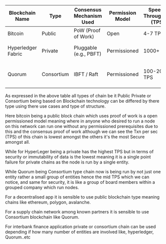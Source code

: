 | Blockchain Name     | Type            | Consensus Mechanism Used | Permission Model | Speed / Throughput (TPS) | Smart Contract Support | Token Support    | Typical Use Case                        | Notable Technical Feature                          |
|---------------------|-----------------|--------------------------|------------------|--------------------------|------------------------|------------------|-----------------------------------------|---------------------------------------------------|
| Bitcoin             | Public          | PoW (Proof of Work)      | Open             | 4-7 TPS                  | N                      | Native (BTC)     | Digital Currency                        | Decentralization, Security                         |
| Hyperledger Fabric  | Private         | Pluggable (e.g., PBFT)   | Permissioned     | 1000+ TPS                | Y (Chaincode - Go, JS) | N (Optional)     | Enterprise Solutions                    | Modular Architecture, Privacy Features             |
| Quorum              | Consortium      | IBFT / Raft              | Permissioned     | 100-200 TPS              | Y (Solidity)           | N (Optional)     | Enterprise Banking, Supply Chain        | Privacy (Tessera), Ethereum Compatibility          |


As expressed in the above table all types of chain be it Public Private or Consortium being based on Blockchain technology can be differed by there type using there use cases and type of structure.

Here bitcoin being a public block chain which uses proof of work is a open permissioned model meaning where in anyone who desired to run a node on this network can run one without any permissioned prerequisites due to this and the consensus proof of work although we can see the Txn per sec (TPS) of this chain is lowest amongst the others it's the most Secure amongst all.

While for HyperLeger being a private has the highest TPS but in terms of security or immutability of data is the lowest meaning it is a single point failure for private chains as the node is run by a single entity.

While Quorum being Consortium type chain now is being run by not just one entity rather a small group of entities hence the mid TPS which we can notice, and same for security, it is like a group of board members within a grouped company which run nodes.

For a decentralised app it is sensible to use public blockchain type meaning chains like ethereum, polygon, avalanche.

For a supply chain network among known partners it is sensible to use Consortium blockchain like Quorum.

For interbank finance application private or consortium chain can be used depending if how many number of entities are involved like, hyperledger, Quorum..etc
